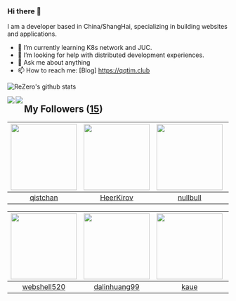 ### Hi there 👋

  I am a developer based in China/ShangHai, specializing in building websites and applications.
  
  - 🌱 I’m currently learning K8s network and JUC.
  - 🤔 I’m looking for help with distributed development experiences.
  - 💬 Ask me about anything
  - 📫 How to reach me: [Blog] https://qqtim.club
  
  
  ![ReZero's github stats](https://github-readme-stats.vercel.app/api?username=rezeros&show_icons=true&title_color=fff&icon_color=79ff97&text_color=9f9f9f&bg_color=151515)
  
  
  <a href="https://github.com/rezeros/zerobox">
<img align="left" src="https://github-readme-stats.vercel.app/api/pin/?username=rezeros&repo=zerobox&title_color=fff&icon_color=79ff97&text_color=9f9f9f&bg_color=151515" />
  </a>
  <a href="https://github.com/rezeros/leetcode">
<img align="left" src="https://github-readme-stats.vercel.app/api/pin/?username=rezeros&repo=leetcode&title_color=fff&icon_color=79ff97&text_color=9f9f9f&bg_color=151515" />
  </a>
  
## My Followers ([15](https://github.com/ReZeroS?tab=followers))

| <img src="https://avatars2.githubusercontent.com/u/11344747?v=4" width="150" height="150" /> | <img src="https://avatars2.githubusercontent.com/u/26834294?v=4" width="150" height="150" /> | <img src="https://avatars2.githubusercontent.com/u/28078734?v=4" width="150" height="150" /> | <img src="https://avatars2.githubusercontent.com/u/39089451?v=4" width="150" height="150" /> |
| :------------------------------------------------------------------------------------------: | :------------------------------------------------------------------------------------------: | :------------------------------------------------------------------------------------------: | :------------------------------------------------------------------------------------------: |
|                            [qistchan](https://github.com/qistchan)                           |                           [HeerKirov](https://github.com/HeerKirov)                          |                            [nullbull](https://github.com/nullbull)                           |                          [Mysteryzzz](https://github.com/Mysteryzzz)                         |

| <img src="https://avatars2.githubusercontent.com/u/11921874?v=4" width="150" height="150" /> | <img src="https://avatars2.githubusercontent.com/u/6508763?v=4" width="150" height="150" /> | <img src="https://avatars1.githubusercontent.com/u/7304741?v=4" width="150" height="150" /> | <img src="https://avatars0.githubusercontent.com/u/32831059?v=4" width="150" height="150" /> |
| :------------------------------------------------------------------------------------------: | :-----------------------------------------------------------------------------------------: | :-----------------------------------------------------------------------------------------: | :------------------------------------------------------------------------------------------: |
|                         [webshell520](https://github.com/webshell520)                        |                       [dalinhuang99](https://github.com/dalinhuang99)                       |                               [kaue](https://github.com/kaue)                               |                          [opengineer](https://github.com/opengineer)                         |